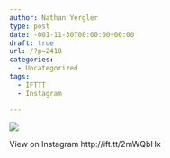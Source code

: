 ```yaml
---
author: Nathan Yergler
type: post
date: -001-11-30T00:00:00+00:00
draft: true
url: /?p=2418
categories:
  - Uncategorized
tags:
  - IFTTT
  - Instagram

---
```

<div>
  <img src='https://scontent.cdninstagram.com/t51.2885-15/e35/17596181_348662658868244_3780240144456482816_n.jpg' style='max-width:600px;' /></p> 
  
  <div>
    View on Instagram http://ift.tt/2mWQbHx
  </div>
</div>